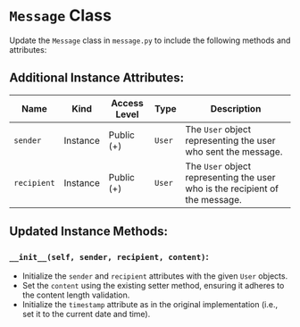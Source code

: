 # `Message` Class

Update the `Message` class in `message.py` to include the following methods and attributes:

## Additional Instance Attributes:

| Name       | Kind      | Access Level | Type         | Description                                                                |
|------------|-----------|--------------|--------------|----------------------------------------------------------------------------|
| `sender`   | Instance  | Public (+)   | `User`       | The `User` object representing the user who sent the message.               |
| `recipient`| Instance  | Public (+)   | `User`       | The `User` object representing the user who is the recipient of the message.|

## Updated Instance Methods:

### **`__init__(self, sender, recipient, content)`**:
- Initialize the `sender` and `recipient` attributes with the given `User` objects.
- Set the `content` using the existing setter method, ensuring it adheres to the content length validation.
- Initialize the `timestamp` attribute as in the original implementation (i.e., set it to the current date and time).

